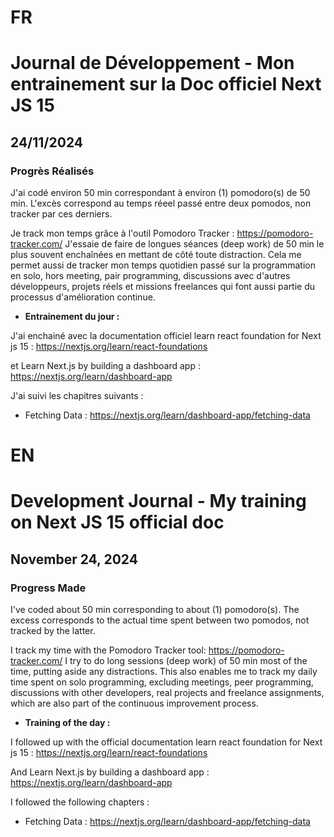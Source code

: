 # FR

# Journal de Développement - Mon entrainement sur la Doc officiel Next JS 15

## 24/11/2024

### Progrès Réalisés

J'ai codé environ 50 min correspondant à environ (1) pomodoro(s) de 50 min. L'excès correspond au temps réeel passé entre deux pomodos, non tracker par ces derniers.

Je track mon temps grâce à l'outil Pomodoro Tracker : https://pomodoro-tracker.com/
J'essaie de faire de longues séances (deep work) de 50 min le plus souvent enchaînées en mettant de côté toute distraction.
Cela me permet aussi de tracker mon temps quotidien passé sur la programmation en solo, hors meeting, pair programming, discussions avec d'autres développeurs, projets réels et missions freelances qui font aussi partie du processus d'amélioration continue.

- **Entrainement du jour :**

J'ai enchainé avec la documentation officiel learn react foundation for Next js 15 : https://nextjs.org/learn/react-foundations

et Learn Next.js by building a dashboard app : https://nextjs.org/learn/dashboard-app

J'ai suivi les chapitres suivants :

- Fetching Data : https://nextjs.org/learn/dashboard-app/fetching-data

# EN

# Development Journal - My training on Next JS 15 official doc

## November 24, 2024

### Progress Made

I've coded about 50 min corresponding to about (1) pomodoro(s). The excess corresponds to the actual time spent between two pomodos, not tracked by the latter.

I track my time with the Pomodoro Tracker tool: https://pomodoro-tracker.com/ I try to do long sessions (deep work) of 50 min most of the time, putting aside any distractions. This also enables me to track my daily time spent on solo programming, excluding meetings, peer programming, discussions with other developers, real projects and freelance assignments, which are also part of the continuous improvement process.

- **Training of the day :**

I followed up with the official documentation learn react foundation for Next js 15 : https://nextjs.org/learn/react-foundations

And Learn Next.js by building a dashboard app : https://nextjs.org/learn/dashboard-app

I followed the following chapters :

- Fetching Data : https://nextjs.org/learn/dashboard-app/fetching-data
